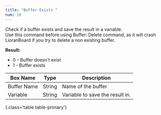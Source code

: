 ```yaml
---
title: "Buffer Exists "
num: 10
---
```


Check if a buffer exists and save the result in a variable.\
Use this command before using Buffer: Delete command, as it will crash LioranBoard if you try to delete a non existing buffer.

**Result:**
- 0 - Buffer doesn't exist
- 1 - Buffer exists


| Box Name | Type | Description | 
|-------|--------|--------
|Buffer Name	|String	| Name of the buffer
|Variable|String|Variable to save the result in.
{:class='table table-primary'}









